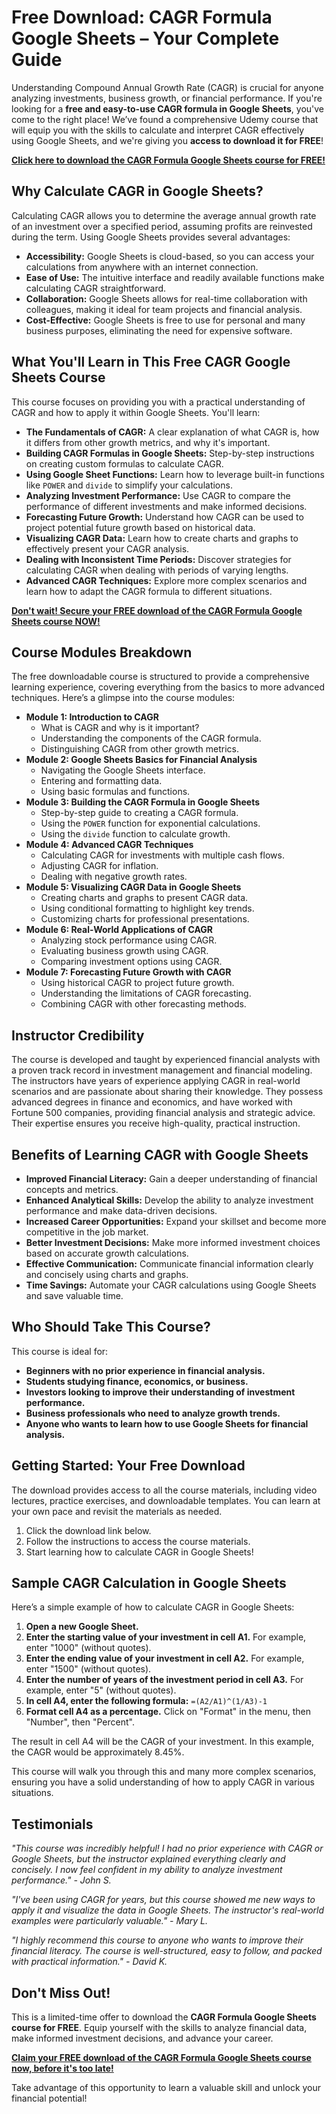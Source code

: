 # Free Download: CAGR Formula Google Sheets – Your Complete Guide

Understanding Compound Annual Growth Rate (CAGR) is crucial for anyone analyzing investments, business growth, or financial performance. If you're looking for a **free and easy-to-use CAGR formula in Google Sheets**, you've come to the right place! We’ve found a comprehensive Udemy course that will equip you with the skills to calculate and interpret CAGR effectively using Google Sheets, and we're giving you **access to download it for FREE**!

[**Click here to download the CAGR Formula Google Sheets course for FREE!**](https://udemywork.com/cagr-formula-google-sheets)

## Why Calculate CAGR in Google Sheets?

Calculating CAGR allows you to determine the average annual growth rate of an investment over a specified period, assuming profits are reinvested during the term. Using Google Sheets provides several advantages:

*   **Accessibility:** Google Sheets is cloud-based, so you can access your calculations from anywhere with an internet connection.
*   **Ease of Use:** The intuitive interface and readily available functions make calculating CAGR straightforward.
*   **Collaboration:** Google Sheets allows for real-time collaboration with colleagues, making it ideal for team projects and financial analysis.
*   **Cost-Effective:** Google Sheets is free to use for personal and many business purposes, eliminating the need for expensive software.

## What You'll Learn in This Free CAGR Google Sheets Course

This course focuses on providing you with a practical understanding of CAGR and how to apply it within Google Sheets. You'll learn:

*   **The Fundamentals of CAGR:** A clear explanation of what CAGR is, how it differs from other growth metrics, and why it's important.
*   **Building CAGR Formulas in Google Sheets:** Step-by-step instructions on creating custom formulas to calculate CAGR.
*   **Using Google Sheet Functions:** Learn how to leverage built-in functions like `POWER` and `divide` to simplify your calculations.
*   **Analyzing Investment Performance:** Use CAGR to compare the performance of different investments and make informed decisions.
*   **Forecasting Future Growth:** Understand how CAGR can be used to project potential future growth based on historical data.
*   **Visualizing CAGR Data:** Learn how to create charts and graphs to effectively present your CAGR analysis.
*   **Dealing with Inconsistent Time Periods:** Discover strategies for calculating CAGR when dealing with periods of varying lengths.
*   **Advanced CAGR Techniques:** Explore more complex scenarios and learn how to adapt the CAGR formula to different situations.

[**Don't wait! Secure your FREE download of the CAGR Formula Google Sheets course NOW!**](https://udemywork.com/cagr-formula-google-sheets)

## Course Modules Breakdown

The free downloadable course is structured to provide a comprehensive learning experience, covering everything from the basics to more advanced techniques. Here’s a glimpse into the course modules:

*   **Module 1: Introduction to CAGR**
    *   What is CAGR and why is it important?
    *   Understanding the components of the CAGR formula.
    *   Distinguishing CAGR from other growth metrics.
*   **Module 2: Google Sheets Basics for Financial Analysis**
    *   Navigating the Google Sheets interface.
    *   Entering and formatting data.
    *   Using basic formulas and functions.
*   **Module 3: Building the CAGR Formula in Google Sheets**
    *   Step-by-step guide to creating a CAGR formula.
    *   Using the `POWER` function for exponential calculations.
    *   Using the `divide` function to calculate growth.
*   **Module 4: Advanced CAGR Techniques**
    *   Calculating CAGR for investments with multiple cash flows.
    *   Adjusting CAGR for inflation.
    *   Dealing with negative growth rates.
*   **Module 5: Visualizing CAGR Data in Google Sheets**
    *   Creating charts and graphs to present CAGR data.
    *   Using conditional formatting to highlight key trends.
    *   Customizing charts for professional presentations.
*   **Module 6: Real-World Applications of CAGR**
    *   Analyzing stock performance using CAGR.
    *   Evaluating business growth using CAGR.
    *   Comparing investment options using CAGR.
*   **Module 7: Forecasting Future Growth with CAGR**
    *   Using historical CAGR to project future growth.
    *   Understanding the limitations of CAGR forecasting.
    *   Combining CAGR with other forecasting methods.

## Instructor Credibility

The course is developed and taught by experienced financial analysts with a proven track record in investment management and financial modeling. The instructors have years of experience applying CAGR in real-world scenarios and are passionate about sharing their knowledge. They possess advanced degrees in finance and economics, and have worked with Fortune 500 companies, providing financial analysis and strategic advice. Their expertise ensures you receive high-quality, practical instruction.

## Benefits of Learning CAGR with Google Sheets

*   **Improved Financial Literacy:** Gain a deeper understanding of financial concepts and metrics.
*   **Enhanced Analytical Skills:** Develop the ability to analyze investment performance and make data-driven decisions.
*   **Increased Career Opportunities:** Expand your skillset and become more competitive in the job market.
*   **Better Investment Decisions:** Make more informed investment choices based on accurate growth calculations.
*   **Effective Communication:** Communicate financial information clearly and concisely using charts and graphs.
*   **Time Savings:** Automate your CAGR calculations using Google Sheets and save valuable time.

## Who Should Take This Course?

This course is ideal for:

*   **Beginners with no prior experience in financial analysis.**
*   **Students studying finance, economics, or business.**
*   **Investors looking to improve their understanding of investment performance.**
*   **Business professionals who need to analyze growth trends.**
*   **Anyone who wants to learn how to use Google Sheets for financial analysis.**

## Getting Started: Your Free Download

The download provides access to all the course materials, including video lectures, practice exercises, and downloadable templates. You can learn at your own pace and revisit the materials as needed.

1.  Click the download link below.
2.  Follow the instructions to access the course materials.
3.  Start learning how to calculate CAGR in Google Sheets!

## Sample CAGR Calculation in Google Sheets

Here’s a simple example of how to calculate CAGR in Google Sheets:

1.  **Open a new Google Sheet.**
2.  **Enter the starting value of your investment in cell A1.** For example, enter "1000" (without quotes).
3.  **Enter the ending value of your investment in cell A2.** For example, enter "1500" (without quotes).
4.  **Enter the number of years of the investment period in cell A3.** For example, enter "5" (without quotes).
5.  **In cell A4, enter the following formula:** `=(A2/A1)^(1/A3)-1`
6.  **Format cell A4 as a percentage.** Click on "Format" in the menu, then "Number", then "Percent".

The result in cell A4 will be the CAGR of your investment. In this example, the CAGR would be approximately 8.45%.

This course will walk you through this and many more complex scenarios, ensuring you have a solid understanding of how to apply CAGR in various situations.

## Testimonials

*"This course was incredibly helpful! I had no prior experience with CAGR or Google Sheets, but the instructor explained everything clearly and concisely. I now feel confident in my ability to analyze investment performance." - John S.*

*"I've been using CAGR for years, but this course showed me new ways to apply it and visualize the data in Google Sheets. The instructor's real-world examples were particularly valuable." - Mary L.*

*"I highly recommend this course to anyone who wants to improve their financial literacy. The course is well-structured, easy to follow, and packed with practical information." - David K.*

## Don't Miss Out!

This is a limited-time offer to download the **CAGR Formula Google Sheets course for FREE**. Equip yourself with the skills to analyze financial data, make informed investment decisions, and advance your career.

[**Claim your FREE download of the CAGR Formula Google Sheets course now, before it's too late!**](https://udemywork.com/cagr-formula-google-sheets)

Take advantage of this opportunity to learn a valuable skill and unlock your financial potential!
